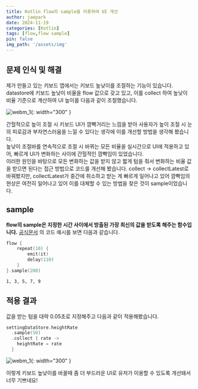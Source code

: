 ```yaml
---
title: Kotlin flow의 sample을 이용하여 UI 개선
author: jaepark
date: 2024-11-19
categories: [Kotlin]
tags: [flow,flow sample]
pin: false
img_path: '/assets/img'
---
```

## 문제 인식 및 해결
제가 만들고 있는 키보드 앱에서는 키보드 높낮이를 조절하는 기능이 있습니다. datastore에 키보드 높낮이 비율을 flow 값으로 갖고 있고, 이를 collect 하여
높낮이 비율 기준으로 계산하여 UI 높이를 다음과 같이 조절했습니다.

![webm_1](/kotlin/flow_sample/before_apply_sample.gif){: width="300" }

간헐적으로 높이 조절 시 키보드 UI가 깜빡거리는 느낌을 받아 사용자가 높이 조절 시 눈의 피로감과 부자연스러움을 느낄 수 있다는 생각에 이를 개선할 방법을
생각해 봤습니다.
<br>
높낮이 조절바를 연속적으로 조절 시 바뀌는 모든 비율을 실시간으로 UI에 적용하고 있어, 빠르게 UI가 변화하는 사이에 간헐적인 깜빡임이 있었습니다.<br>
이러한 원인을 바탕으로 모든 변화하는 값을 받지 않고 짧게 텀을 줘서 변화하는 비율 값을 받으면 된다는 접근 방법으로 코드를 개선해 봤습니다.
collect -> collectLatest로 바꿔봤지만, collectLatest가 중간에 취소하고 받는 게 빠르게 일어나고 있어 깜빡임의 현상은 여전히 일어나고 있어 이를
대체할 수 있는 방법을 찾은 것이 sample이었습니다.

## sample
**flow의 sample은 지정한 시간 사이에서 방출된 가장 최신의 값을 받도록 해주는 함수입니다.** [공식문서](https://kotlinlang.org/api/kotlinx.coroutines/kotlinx-coroutines-core/kotlinx.coroutines.flow/sample.html)
의 코드 예시를 보면 다음과 같습니다.
```kotlin
flow {
    repeat(10) {
        emit(it)
        delay(110)
    }
}.sample(200)
```
```
1, 3, 5, 7, 9 
```

## 적용 결과
값을 받는 텀을 대략 0.05초로 지정해주고 다음과 같이 적용해봤습니다.
```kotlin
settingDataStore.heightRate
  .sample(50)
  .collect { rate ->
    heightRate = rate
  }
```

![webm_1](/kotlin/flow_sample/after_apply_sample.gif){: width="300" }

이렇게 키보드 높낮이를 바꿀때 좀 더 부드러운 UI로 유저가 이용할 수 있도록 개선돼서 너무 기쁘네요!
